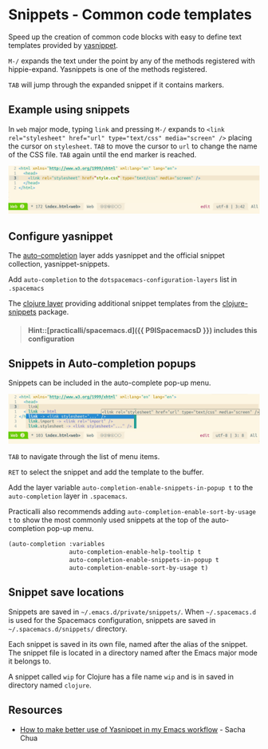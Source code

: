# Snippets - Common code templates
Speed up the creation of common code blocks with easy to define text templates provided by [yasnippet](https://github.com/joaotavora/yasnippet/blob/master/doc/index.org).

`M-/` expands the text under the point by any of the methods registered with hippie-expand. Yasnippets is one of the methods registered.

`TAB` will jump through the expanded snippet if it contains markers.

## Example using snippets
In `web` major mode, typing `link` and pressing `M-/` expands to `<link rel="stylesheet" href="url" type="text/css" media="screen" />` placing the cursor on `stylesheet`.  `TAB` to move the cursor to `url` to change the name of the CSS file. `TAB` again until the end marker is reached.

![Spacemacs - Snippets - Web html link expanded](/images/spacemacs-auto-completion-snippets-html-link-expanded.png)


## Configure yasnippet
The [auto-completion](https://develop.spacemacs.org/layers/+completion/auto-completion/README.html) layer adds yasnippet and the official snippet collection, yasnippet-snippets.

Add `auto-completion` to the `dotspacemacs-configuration-layers` list in `.spacemacs`

The [clojure layer](https://develop.spacemacs.org/layers/+lang/clojure/README.html) providing additional snippet templates from the [clojure-snippets](https://github.com/mpenet/clojure-snippets) package.

> #### Hint::[practicalli/spacemacs.d]({{ P9ISpacemacsD }}) includes this configuration


## Snippets in Auto-completion popups
Snippets can be included in the auto-complete pop-up menu.

![Spacemacs - Snippets - Web html link](/images/spacemacs-auto-completion-snippets-html-link.png)

`TAB` to navigate through the list of menu items.

`RET` to select the snippet and add the template to the buffer.

Add the layer variable `auto-completion-enable-snippets-in-popup t` to the `auto-completion` layer in `.spacemacs`.

Practicalli also recommends adding `auto-completion-enable-sort-by-usage t` to show the most commonly used snippets at the top of the auto-completion pop-up menu.

```elisp
(auto-completion :variables
                 auto-completion-enable-help-tooltip t
                 auto-completion-enable-snippets-in-popup t
                 auto-completion-enable-sort-by-usage t)
```

## Snippet save locations
Snippets are saved in `~/.emacs.d/private/snippets/`.  When `~/.spacemacs.d` is used for the Spacemacs configuration, snippets are saved in `~/.spacemacs.d/snippets/` directory.

Each snippet is saved in its own file, named after the alias of the snippet.  The snippet file is located in a directory named after the Emacs major mode it belongs to.

A snippet called `wip` for Clojure has a file name `wip` and is in saved in directory named `clojure`.


## Resources
* [How to make better use of Yasnippet in my Emacs workflow](http://sachachua.com/blog/2015/01/thinking-make-better-use-yasnippet-emacs-workflow/) - Sacha Chua
